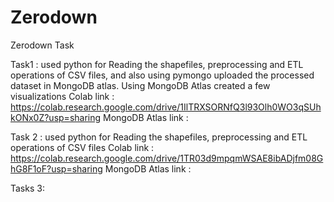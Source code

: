 # Zerodown
 Zerodown Task

Task1 :
used python for Reading the shapefiles, preprocessing and ETL operations of CSV files, and also using pymongo uploaded the processed dataset in MongoDB atlas.
Using MongoDB Atlas created a few visualizations 
Colab link : https://colab.research.google.com/drive/1IlTRXSORNfQ3l93Olh0WO3qSUhkONx0Z?usp=sharing
MongoDB Atlas link :

Task 2 : 
used python for Reading the shapefiles, preprocessing and ETL operations of CSV files
Colab link : https://colab.research.google.com/drive/1TR03d9mpqmWSAE8ibADjfm08GhG8F1oF?usp=sharing
MongoDB Atlas link :

Tasks 3:
